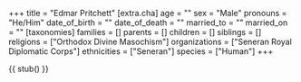 +++
title = "Edmar Pritchett"
[extra.cha]
age = ""
sex = "Male"
pronouns = "He/Him"
date_of_birth = ""
date_of_death = ""
married_to = ""
married_on = ""
[taxonomies]
families = []
parents = []
children = []
siblings = []
religions = ["Orthodox Divine Masochism"]
organizations = ["Seneran Royal Diplomatic Corps"]
ethnicities = ["Seneran"]
species = ["Human"]
+++

{{ stub() }}
